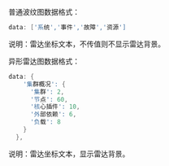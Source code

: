 普通波纹图数据格式：

```d
data: ['系统','事件','故障','资源']
```

说明：雷达坐标文本，不传值则不显示雷达背景。

异形雷达图数据格式：

```d
data: {
    '集群概况': {
      '集群': 2,
      '节点': 60,
      '核心插件': 10,
      '外部依赖': 6,
      '负载': 8
    }
  },
```

说明：雷达坐标文本，显示雷达背景。
